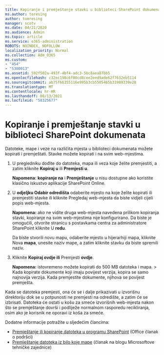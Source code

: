 ```yaml
---
title: Kopiranje i premještanje stavki u biblioteci SharePoint dokumenata
ms.author: toresing
author: tomresing
manager: scotv
ms.date: 04/21/2020
ms.audience: Admin
ms.topic: article
ms.service: o365-administration
ROBOTS: NOINDEX, NOFOLLOW
localization_priority: Normal
ms.collection: Adm_O365
ms.custom:
- "454"
- "5300013"
ms.assetid: 592f502a-493f-4bf4-adc3-5bc8aea87bb5
ms.openlocfilehash: c32ec198c6f00cd8cee2eed9ade62f7632eb5114
ms.sourcegitcommit: ab75f66355116e995b3cb5505465b31989339e28
ms.translationtype: MT
ms.contentlocale: hr-HR
ms.lasthandoff: 08/13/2021
ms.locfileid: "58325677"
---
```

# <a name="copy-or-move-items-in-a-sharepoint-document-library"></a>Kopiranje i premještanje stavki u biblioteci SharePoint dokumenata

Datoteke, mape i veze na različita mjesta u biblioteci dokumenata možete kopirati i premještati. Stavke možete kopirati i na svim web-mjestima. 
  
1. U pregledniku dođite do datoteka, mapa ili veza koje želite premjestiti, a zatim kliknite **Kopiraj u** ili **Premjesti u**.

    **Napomena:** **kopiranje na** i **Premještanje** u nisu dostupne ako koristite klasično iskustvo aplikacije SharePoint Online.
  
2. U **odjeljku Odabir odredišta** odaberite mjesto na koje želite  kopirati ili premjestiti stavke ili kliknite Pregledaj web-mjesta da biste vidjeli cijeli popis web-mjesta.

    **Napomena:** ako ne vidite druga web-mjesta navedena prilikom kopiranja stavki, kopiranje na svim web-mjestima nije konfigurirano. Da biste je omogućili, otvorite stranicu s postavkama centra za administratore SharePoint kliknite U **redu**.
  
    Da biste stvorili novu mapu, odaberite mjesto u hijerarhiji mapa, kliknite Nova **mapa**, unesite naziv mape, a zatim kliknite stavku da biste spremili naziv.

3. Kliknite **Kopiraj ovdje ili** Premjesti **ovdje**.

    **Napomena:** istovremeno možete kopirati do 500 MB datoteka i mapa. > Kada kopirate dokumente koji imaju povijest verzija, kopira se samo najnovija verzija. Kada premjestite dokumente, njihova se povijest premješta.
  
 Kada se datoteka premjesti, ona će se i dalje prikazivati u izvorišnu direktoriju dok se u potpunosti ne premjesti na odredište, a zatim će se izbrisati. Datoteka će ostati u košu za smeće izvorišnih web-mjesta nakon što se premještanje dovrši i podliježe normalnom rasporedu recikliranja, osim ako je korisnik ne oporavi iz koša za smeće.

Dodatne informacije potražite u sljedećim člancima:

 - [Premještanje ili kopiranje datoteka u programu SharePoint](https://support.office.com/article/move-or-copy-files-in-sharepoint-00e2f483-4df3-46be-a861-1f5f0c1a87bc) (Office članak o podršci)
 - [Premještanje datoteka iz bilo koje mape](https://techcommunity.microsoft.com/t5/Microsoft-SharePoint-Blog/Now-move-files-anywhere-in-Office-365-SharePoint-and-OneDrive/ba-p/146973) (članak na blogu Microsoftove tehničke zajednice)  